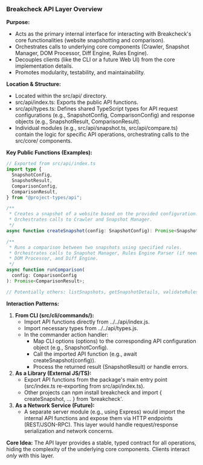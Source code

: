 ### **Breakcheck API Layer Overview**

**Purpose:**

- Acts as the primary internal interface for interacting with Breakcheck's core functionalities (website snapshotting and comparison).
- Orchestrates calls to underlying core components (Crawler, Snapshot Manager, DOM Processor, Diff Engine, Rules Engine).
- Decouples clients (like the CLI or a future Web UI) from the core implementation details.
- Promotes modularity, testability, and maintainability.

**Location & Structure:**

- Located within the src/api/ directory.
- src/api/index.ts: Exports the public API functions.
- src/api/types.ts: Defines shared TypeScript types for API request configurations (e.g., SnapshotConfig, ComparisonConfig) and response objects (e.g., SnapshotResult, ComparisonResult).
- Individual modules (e.g., src/api/snapshot.ts, src/api/compare.ts) contain the logic for specific API operations, orchestrating calls to the src/core/ components.

**Key Public Functions (Examples):**

```typescript
// Exported from src/api/index.ts
import type {
  SnapshotConfig,
  SnapshotResult,
  ComparisonConfig,
  ComparisonResult,
} from "@project-types/api";

/**
 * Creates a snapshot of a website based on the provided configuration.
 * Orchestrates calls to Crawler and Snapshot Manager.
 */
async function createSnapshot(config: SnapshotConfig): Promise<SnapshotResult>;

/**
 * Runs a comparison between two snapshots using specified rules.
 * Orchestrates calls to Snapshot Manager, Rules Engine Parser (if needed),
 * DOM Processor, and Diff Engine.
 */
async function runComparison(
  config: ComparisonConfig
): Promise<ComparisonResult>;

// Potentially others: listSnapshots, getSnapshotDetails, validateRules...
```

**Interaction Patterns:**

1. **From CLI (src/cli/commands/):**
   - Import API functions directly from ../../api/index.js.
   - Import necessary types from ../../api/types.js.
   - In the commander action handler:
     - Map CLI options (options) to the corresponding API configuration object (e.g., SnapshotConfig).
     - Call the imported API function (e.g., await createSnapshot(config)).
     - Process the returned result (SnapshotResult) or handle errors.
2. **As a Library (External JS/TS):**
   - Export API functions from the package's main entry point (src/index.ts re-exporting from src/api/index.ts).
   - Other projects can npm install breakcheck and import { createSnapshot, ... } from 'breakcheck'.
3. **As a Network Service (Future):**
   - A separate server module (e.g., using Express) would import the internal API functions and expose them via HTTP endpoints (REST/JSON-RPC). This layer would handle request/response serialization and network concerns.

**Core Idea:** The API layer provides a stable, typed contract for all operations, hiding the complexity of the underlying core components. Clients interact _only_ with this layer.
